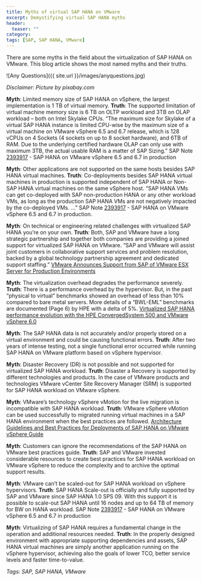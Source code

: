 ```yaml
---
title: Myths of virtual SAP HANA on VMware
excerpt: Demystifying virtual SAP HANA myths
header:
  teaser: ""
category:
tags: [SAP, SAP HANA, VMware]
---
```


There are some myths in the field about the virtualization of SAP HANA on VMware. This blog article shows the most named myths and their truths.

![Any Questions]({{ site.url }}/images/anyquestions.jpg)

*Disclaimer: Picture by pixabay.com*

**Myth**: Limited memory size of SAP HANA on vSphere, the largest implementation is 1 TB of virtual memory.
**Truth**: The supported limitation of virtual machine memory size is 6 TB on OLTP workload and 3TB on OLAP workload – both on Intel Skylake CPUs. “The maximum size for Skylake of a virtual SAP HANA instance is limited CPU-wise by the maximum size of a virtual machine on VMware vSphere 6.5 and 6.7 release, which is 128 vCPUs on 4 Sockets (4 sockets on up to 8 socket hardware), and 6TB of RAM. Due to the underlying certified hardware OLAP can only use with maximum 3TB, the actual usable RAM is a matter of SAP Sizing.”
SAP Note [2393917](https://launchpad.support.sap.com/#/notes/239317) - SAP HANA on VMware vSphere 6.5 and 6.7 in production

**Myth**: Other applications are not supported on the same hosts besides SAP HANA virtual machines.
**Truth**: Co-deployments besides SAP HANA virtual machines in production is supported independent of SAP HANA or Non-SAP HANA virtual machines on the same vSphere host. “SAP HANA VMs can get co-deployed with SAP non-production HANA or any other workload VMs, as long as the production SAP HANA VMs are not negatively impacted by the co-deployed VMs. …”
SAP Note [2393917](https://launchpad.support.sap.com/#/notes/239317) - SAP HANA on VMware vSphere 6.5 and 6.7 in production.

**Myth**: On technical or engineering related challenges with virtualized SAP HANA you’re on your own.
**Truth**: Both, SAP and VMware have a long strategic partnership and together both companies are providing a joined support for virtualized SAP HANA on VMware.
“SAP and VMware will assist joint customers in collaborative support services and problem resolution, backed by a global technology partnership agreement and dedicated support staffing.”
[VMware Announces Support from SAP of VMware ESX Server for Production Environments](https://ir.vmware.com/overview/press-releases/press-release-details/2007/VMware-Announces-Support-from-SAP-of-VMware-ESX-Server-for-Production-Environments/default.aspx)

**Myth**: The virtualization overhead degrades the performance severely.
**Truth**: There is a performance overhead by the hypervisor. But, in the past “physical to virtual” benchmarks showed an overhead of less than 10% compared to bare metal servers. More details of a “BWL-EML” benchmarks are documented (Page 6) by HPE with a delta of 5%.
[Virtualized SAP HANA performance evolution with the HPE ConvergedSystem 500 and VMware vSphere 6.0](https://h20195.www2.hpe.com/v2/getdocument.aspx?docname=4aa6-6194enw)

**Myth**: The SAP HANA data is not accurately and/or properly stored on a virtual environment and could be causing functional errors.
**Truth**: After two years of intense testing, not a single functional error occurred while running SAP HANA on VMware platform based on vSphere hypervisor.

**Myth**: Disaster Recovery (DR) is not possible and not supported for virtualized SAP HANA workload.
**Truth**: Disaster a Recovery is supported by different technologies and products. In the case of VMware products and technologies VMware vCenter Site Recovery Manager (SRM) is supported for SAP HANA workload on VMware vSphere.

**Myth**: VMware’s technology vSphere vMotion for the live migration is incompatible with SAP HANA workload.
**Truth**: VMware vSphere vMotion can be used successfully to migrated running virtual machines in a SAP HANA environment when the best practices are followed.
[Architecture Guidelines and Best Practices for Deployments of SAP HANA on VMware vSphere Guide](https://www.vmware.com/content/dam/digitalmarketing/vmware/en/pdf/whitepaper/sap_hana_on_vmware_vsphere_best_practices_guide-white-paper.pdf)

**Myth**: Customers can ignore the recommendations of the SAP HANA on VMware best practices guide.
**Truth**: SAP and VMware invested considerable resources to create best practices for SAP HANA workload on VMware vSphere to reduce the complexity and to archive the optimal support results.

**Myth**: VMware can’t be scaled-out for SAP HANA workload on vSphere hypervisors.
**Truth**: SAP HANA Scale-out is officially and fully supported by SAP and VMware since SAP HANA 1.0 SPS 09. With this support it is possible to scale-out SAP HANA until 16 nodes and up to 64 TB of memory for BW on HANA workload.
SAP Note [2393917](https://launchpad.support.sap.com/#/notes/2393917) - SAP HANA on VMware vSphere 6.5 and 6.7 in production

**Myth**: Virtualizing of SAP HANA requires a fundamental change in the operation and additional resources needed.
**Truth**: In the properly designed environment with appropriate supporting dependencies and assets, SAP HANA virtual machines are simply another application running on the vSphere hypervisor, achieving also the goals of lower TCO, better service levels and faster time-to-value.

*Tags: SAP, SAP HANA, VMware*
